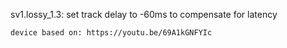 sv1.lossy_1.3:
	set track delay to -60ms to compensate for latency

	device based on: https://youtu.be/69A1kGNFYIc
 

